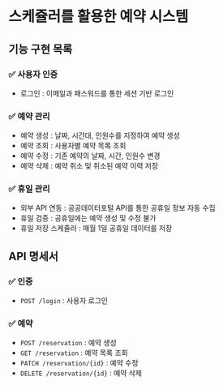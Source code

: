 # 스케쥴러를 활용한 예약 시스템

## 기능 구현 목록

### ✅ 사용자 인증
- 로그인 : 이메일과 패스워드를 통한 세션 기반 로그인

### ✅ 예약 관리
- 예약 생성 : 날짜, 시간대, 인원수를 지정하여 예약 생성
- 예약 조회 : 사용자별 예약 목록 조회
- 예약 수정 : 기존 예약의 날짜, 시간, 인원수 변경
- 예약 삭제 : 예약 취소 및 취소된 예약 이력 저장

### ✅ 휴일 관리
- 외부 API 연동 : 공공데이터포털 API를 통한 공휴일 정보 자동 수집
- 휴일 검증 : 공휴일에는 예약 생성 및 수정 불가
- 휴일 저장 스케줄러 : 매월 1일 공휴일 데이터를 저장

## API 명세서

### ✅ 인증
- `POST /login` : 사용자 로그인

### ✅ 예약
- `POST /reservation` : 예약 생성
- `GET /reservation` : 예약 목록 조회
- `PATCH /reservation/{id}` : 예약 수정
- `DELETE /reservation/{id}` : 예약 삭제
